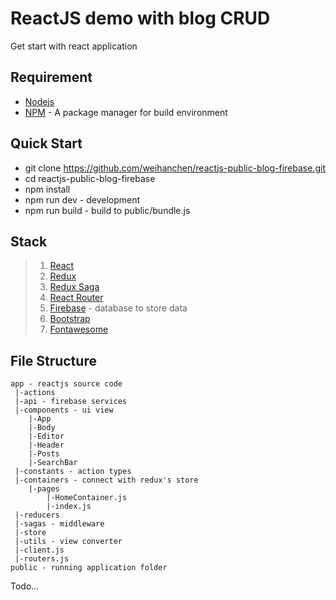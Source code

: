 # ReactJS demo with blog CRUD #
Get start with react application

## Requirement ##
* [Nodejs](https://nodejs.org/en/)
* [NPM](https://www.npmjs.com/) - A package manager for build environment

## Quick Start ##
* git clone https://github.com/weihanchen/reactjs-public-blog-firebase.git
* cd reactjs-public-blog-firebase
* npm install
* npm run dev - development
* npm run build - build to public/bundle.js

## Stack ##
>1. [React](https://facebook.github.io/react/)
>2. [Redux](https://github.com/reactjs/redux)
>3. [Redux Saga](https://github.com/yelouafi/redux-saga)
>4. [React Router](https://github.com/ReactTraining/react-router)
>5. [Firebase](https://firebase.google.com/) - database to store data
>6. [Bootstrap](http://getbootstrap.com/)
>7. [Fontawesome](http://fontawesome.io/)

## File Structure ##
	app - reactjs source code
	 |-actions
	 |-api - firebase services
	 |-components - ui view
	 	|-App
	 	|-Body
	 	|-Editor
	 	|-Header
	 	|-Posts
	 	|-SearchBar
	 |-constants - action types
	 |-containers - connect with redux's store
	 	|-pages
	 		|-HomeContainer.js
	 		|-index.js
	 |-reducers
	 |-sagas - middleware
	 |-store
	 |-utils - view converter
	 |-client.js
	 |-routers.js
	public - running application folder

Todo...

